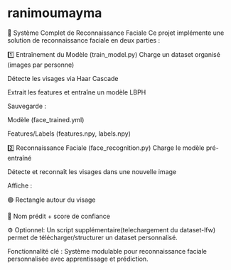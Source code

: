 # ranimoumayma
📌 Système Complet de Reconnaissance Faciale
Ce projet implémente une solution de reconnaissance faciale en deux parties :

1️⃣ Entraînement du Modèle (train_model.py)
Charge un dataset organisé (images par personne)

Détecte les visages via Haar Cascade

Extrait les features et entraîne un modèle LBPH

Sauvegarde :

Modèle (face_trained.yml)

Features/Labels (features.npy, labels.npy)

2️⃣ Reconnaissance Faciale (face_recognition.py)
Charge le modèle pré-entraîné

Détecte et reconnaît les visages dans une nouvelle image

Affiche :

🟢 Rectangle autour du visage

📝 Nom prédit + score de confiance

⚙️ Optionnel:
Un script supplémentaire(telechargement du dataset-lfw) permet de télécharger/structurer un dataset personnalisé.

Fonctionnalité clé : Système modulable pour reconnaissance faciale personnalisée avec apprentissage et prédiction.
